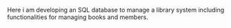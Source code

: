 Here i am developing an SQL database to manage a library system including functionalities for managing books and members.
